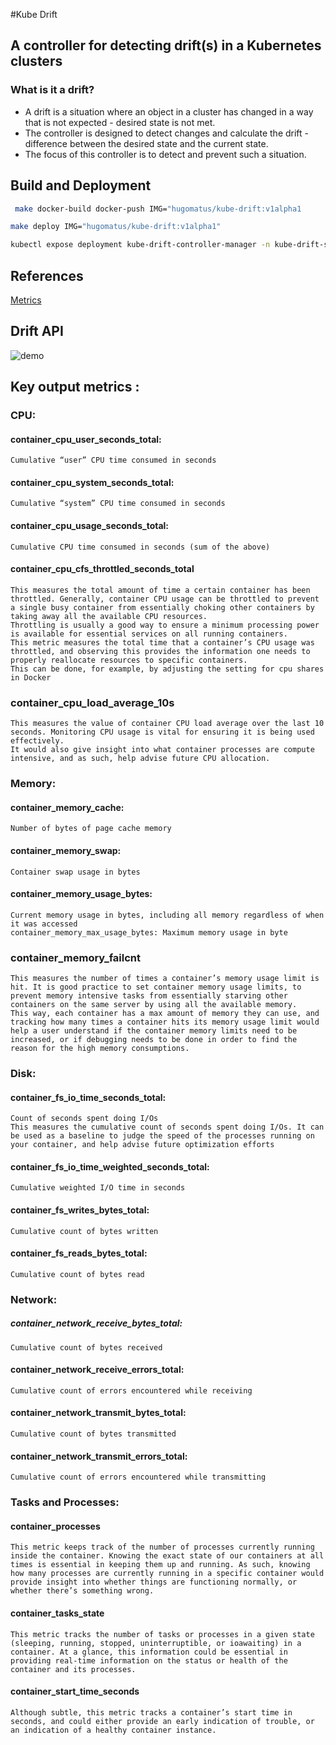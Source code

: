 #Kube Drift
## A controller for detecting drift(s) in a Kubernetes clusters
### What is it a drift?
- A drift is a situation where an object in a cluster has changed in a way that is not expected - desired state is not met.
- The controller is designed to detect changes and calculate the drift - difference between the desired state and the current state.
- The focus of this controller is to detect and prevent such a situation.


## Build and Deployment

```bash
 make docker-build docker-push IMG="hugomatus/kube-drift:v1alpha1
```

```bash
make deploy IMG="hugomatus/kube-drift:v1alpha1"
```

```bash
kubectl expose deployment kube-drift-controller-manager -n kube-drift-system --type=NodePort --name=kube-drift --port=8001 --target-port=8001```
```

## References

[Metrics](https://github.com/google/cadvisor/blob/master/docs/storage/prometheus.md)

## Drift API

![demo](assets/kube-drift-api.gif)

## Key output metrics :

### CPU:
#### container_cpu_user_seconds_total: 
    Cumulative “user” CPU time consumed in seconds
#### container_cpu_system_seconds_total:
    Cumulative “system” CPU time consumed in seconds
#### container_cpu_usage_seconds_total: 
    Cumulative CPU time consumed in seconds (sum of the above)
#### container_cpu_cfs_throttled_seconds_total
    This measures the total amount of time a certain container has been throttled. Generally, container CPU usage can be throttled to prevent a single busy container from essentially choking other containers by taking away all the available CPU resources.
    Throttling is usually a good way to ensure a minimum processing power is available for essential services on all running containers. 
    This metric measures the total time that a container’s CPU usage was throttled, and observing this provides the information one needs to properly reallocate resources to specific containers. 
    This can be done, for example, by adjusting the setting for cpu shares in Docker


### container_cpu_load_average_10s

    This measures the value of container CPU load average over the last 10 seconds. Monitoring CPU usage is vital for ensuring it is being used effectively. 
    It would also give insight into what container processes are compute intensive, and as such, help advise future CPU allocation.


### Memory:
#### container_memory_cache: 
    Number of bytes of page cache memory
#### container_memory_swap: 
    Container swap usage in bytes
#### container_memory_usage_bytes: 
    Current memory usage in bytes, including all memory regardless of when it was accessed
    container_memory_max_usage_bytes: Maximum memory usage in byte
### container_memory_failcnt
    This measures the number of times a container’s memory usage limit is hit. It is good practice to set container memory usage limits, to prevent memory intensive tasks from essentially starving other containers on the same server by using all the available memory.
    This way, each container has a max amount of memory they can use, and tracking how many times a container hits its memory usage limit would help a user understand if the container memory limits need to be increased, or if debugging needs to be done in order to find the reason for the high memory consumptions.‍


### Disk:
#### container_fs_io_time_seconds_total: 
    Count of seconds spent doing I/Os
    This measures the cumulative count of seconds spent doing I/Os. It can be used as a baseline to judge the speed of the processes running on your container, and help advise future optimization efforts
#### container_fs_io_time_weighted_seconds_total: 
    Cumulative weighted I/O time in seconds
#### container_fs_writes_bytes_total: 
    Cumulative count of bytes written
#### container_fs_reads_bytes_total: 
    Cumulative count of bytes read

### Network:
##### container_network_receive_bytes_total: 
    Cumulative count of bytes received
#### container_network_receive_errors_total: 
    Cumulative count of errors encountered while receiving
#### container_network_transmit_bytes_total: 
    Cumulative count of bytes transmitted
#### container_network_transmit_errors_total: 
    Cumulative count of errors encountered while transmitting

### Tasks and Processes:

#### container_processes
    This metric keeps track of the number of processes currently running inside the container. Knowing the exact state of our containers at all times is essential in keeping them up and running. As such, knowing how many processes are currently running in a specific container would provide insight into whether things are functioning normally, or whether there’s something wrong.‍
#### container_tasks_state
    This metric tracks the number of tasks or processes in a given state (sleeping, running, stopped, uninterruptible, or ioawaiting) in a container. At a glance, this information could be essential in providing real-time information on the status or health of the container and its processes.‍
#### container_start_time_seconds
    Although subtle, this metric tracks a container’s start time in seconds, and could either provide an early indication of trouble, or an indication of a healthy container instance.